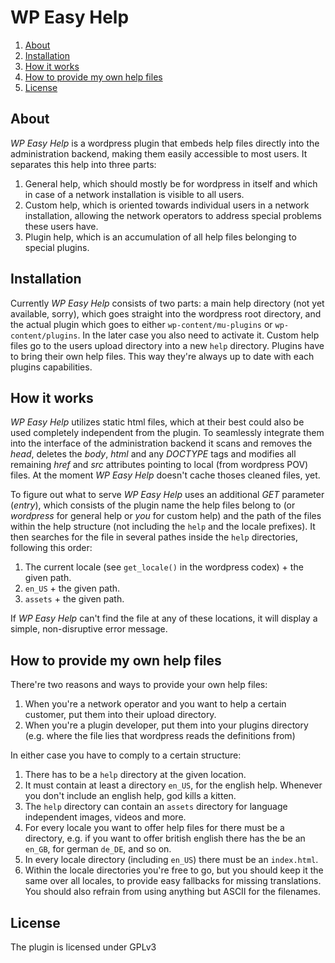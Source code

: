 # WP Easy Help #

1. [About](#about)
2. [Installation](#install)
3. [How it works](#how)
4. [How to provide my own help files](#how2)
5. [License](#license)

## <a name="about"/> About ##

*WP Easy Help* is a wordpress plugin that embeds help files
directly into the administration backend, making them easily accessible to most users.
It separates this help into three parts:

1. General help, which should mostly be for wordpress in itself and which
   in case of a network installation is visible to all users.
2. Custom help, which is oriented towards individual users in a network installation,
   allowing the network operators to address special problems these users have.
3. Plugin help, which is an accumulation of all help files belonging to special plugins.

## <a name="install"/> Installation ##

Currently *WP Easy Help* consists of two parts: a main help directory (not yet available, sorry),
which goes straight into the wordpress root directory, and the actual plugin which goes
to either `wp-content/mu-plugins` or `wp-content/plugins`. In the later case you also need
to activate it.
Custom help files go to the users upload directory into a new `help` directory.
Plugins have to bring their own help files. This way they're always up to date
with each plugins capabilities.

## <a name="how"/> How it works ##

*WP Easy Help* utilizes static html files, which at their best could also be used completely
independent from the plugin. To seamlessly integrate them into the interface of the
administration backend it scans and removes the *head*, deletes the *body*, *html* and any *DOCTYPE* tags
and modifies all remaining *href* and *src* attributes pointing to local (from wordpress POV) files.
At the moment *WP Easy Help* doesn't cache thoses cleaned files, yet.

To figure out what to serve *WP Easy Help* uses an additional *GET* parameter (*entry*), which consists
of the plugin name the help files belong to (or *wordpress* for general help or *you* for custom help)
and the path of the files within the help structure (not including the `help` and the locale prefixes).
It then searches for the file in several pathes inside the `help` directories, following this order:

1. The current locale (see `get_locale()` in the wordpress codex) + the given path.
2. `en_US` + the given path.
3. `assets` + the given path.

If *WP Easy Help* can't find the file at any of these locations, it will display a simple, non-disruptive error
message.


## <a name="how2"/> How to provide my own help files ##

There're two reasons and ways to provide your own help files:

1. When you're a network operator and you want to help a certain customer, put them into their upload directory.
2. When you're a plugin developer, put them into your plugins directory (e.g. where the file lies that wordpress reads the definitions from)

In either case you have to comply to a certain structure:

1. There has to be a `help` directory at the given location.
2. It must contain at least a directory `en_US`, for the english help. Whenever you don't include an english help, god kills a kitten.
3. The `help` directory can contain an `assets` directory for language independent images, videos and more.
4. For every locale you want to offer help files for there must be a directory, e.g. if you want to offer british english there
   has the be an `en_GB`, for german `de_DE`, and so on.
5. In every locale directory (including `en_US`) there must be an `index.html`.
6. Within the locale directories you're free to go, but you should keep it the same over all locales, to provide easy fallbacks for missing translations.
   You should also refrain from using anything but ASCII for the filenames.

## <a name="license"/> License ##

The plugin is licensed under GPLv3